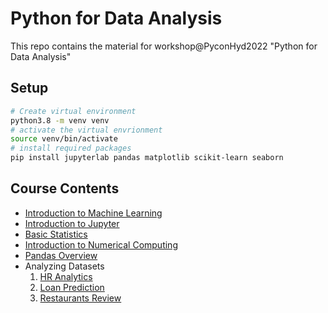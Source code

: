 # Python for Data Analysis
This repo contains the material for workshop@PyconHyd2022 "Python for Data Analysis"

## Setup

```bash
# Create virtual environment
python3.8 -m venv venv
# activate the virtual envrionment 
source venv/bin/activate
# install required packages
pip install jupyterlab pandas matplotlib scikit-learn seaborn

```

## Course Contents

* [Introduction to Machine Learning](./machine_learning_introduction.md)
* [Introduction to Jupyter](./introduction_to_jupyter.ipynb)
* [Basic Statistics](./basic_statistics.ipynb)
* [Introduction to Numerical Computing](./numpy_overview.ipynb)
* [Pandas Overview](./pandas_overview.ipynb)
* Analyzing Datasets
    1. [HR Analytics](./hr_analytics.ipynb)
    2. [Loan Prediction](./loan_predection.ipynb)
    3. [Restaurants Review](./trip_advisor_resturants.ipynb)




